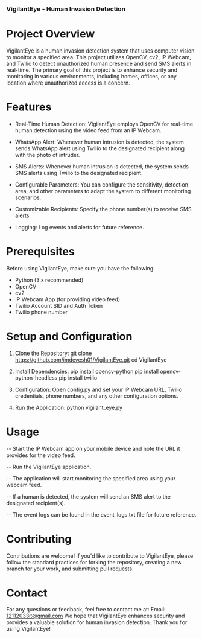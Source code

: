 ### VigilantEye - Human Invasion Detection

# Project Overview
VigilantEye is a human invasion detection system that uses computer vision to monitor a specified area. This project utilizes OpenCV, cv2, IP Webcam, and Twilio to detect unauthorized human presence and send SMS alerts in real-time. The primary goal of this project is to enhance security and monitoring in various environments, including homes, offices, or any location where unauthorized access is a concern.

# Features
- Real-Time Human Detection: VigilantEye employs OpenCV for real-time human detection using the video feed from an IP Webcam.

- WhatsApp Alert: Whenever human intrusion is detected, the system sends WhatsApp alert using Twilio to the designated recipient along with the photo of intruder.

- SMS Alerts: Whenever human intrusion is detected, the system sends SMS alerts using Twilio to the designated recipient.

- Configurable Parameters: You can configure the sensitivity, detection area, and other parameters to adapt the system to different monitoring scenarios.

- Customizable Recipients: Specify the phone number(s) to receive SMS alerts.

- Logging: Log events and alerts for future reference.

# Prerequisites
Before using VigilantEye, make sure you have the following:

- Python (3.x recommended)
- OpenCV
- cv2
- IP Webcam App (for providing video feed)
- Twilio Account SID and Auth Token
- Twilio phone number

# Setup and Configuration
1. Clone the Repository:
   git clone https://github.com/imdevesh01/VigilantEye.git
   cd VigilantEye
   
2. Install Dependencies:
   pip install opencv-python
   pip install opencv-python-headless
   pip install twilio
   
4. Configuration:
   Open config.py and set your IP Webcam URL, Twilio credentials, phone numbers, and any other configuration options.

5. Run the Application:
   python vigilant_eye.py

# Usage
-- Start the IP Webcam app on your mobile device and note the URL it provides for the video feed.

-- Run the VigilantEye application.

-- The application will start monitoring the specified area using your webcam feed.

-- If a human is detected, the system will send an SMS alert to the designated recipient(s).

-- The event logs can be found in the event_logs.txt file for future reference.

# Contributing
  Contributions are welcome! If you'd like to contribute to VigilantEye, please follow the standard practices for forking the repository, creating a new branch for your work, and submitting pull requests.

# Contact
  For any questions or feedback, feel free to contact me at:
  Email: 12112033it@gmail.com
  We hope that VigilantEye enhances security and provides a valuable solution for human invasion detection. Thank you for using VigilantEye!


